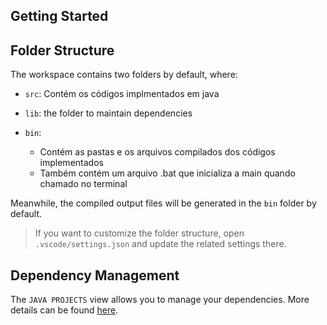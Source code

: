 ## Getting Started



## Folder Structure

The workspace contains two folders by default, where:

- `src`: Contém os códigos implmentados em java

- `lib`: the folder to maintain dependencies

- `bin`:   
    - Contém as pastas e os arquivos compilados dos códigos implementados
    - Também contém um arquivo .bat que inicializa a main quando chamado no terminal
 

Meanwhile, the compiled output files will be generated in the `bin` folder by default.

> If you want to customize the folder structure, open `.vscode/settings.json` and update the related settings there.

## Dependency Management

The `JAVA PROJECTS` view allows you to manage your dependencies. More details can be found [here](https://github.com/microsoft/vscode-java-dependency#manage-dependencies).
